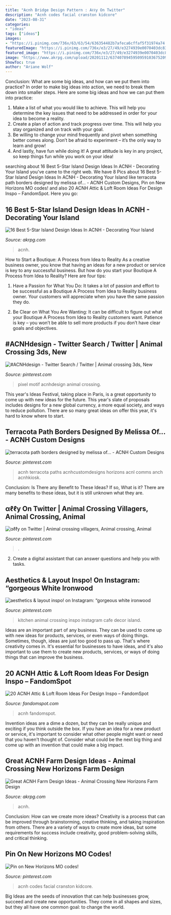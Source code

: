 ```yaml
---
title: "Acnh Bridge Design Pattern : Αℓℓy On Twitter"
description: "Acnh codes facial cranston kidcore"
date: "2023-08-31"
categories:
- "ideas"
tags: ["ideas"]
images:
- "https://i.pinimg.com/736x/63/63/54/636354482b7afeca6cffaf5f31974a74.jpg"
featuredImage: "https://i.pinimg.com/736x/e3/27/49/e3274939e0070403dc83e32ed70d9b92.jpg"
featured_image: "https://i.pinimg.com/736x/e3/27/49/e3274939e0070403dc83e32ed70d9b92.jpg"
image: "https://www.akrpg.com/upload/20201112/6374078945950959103675209.png"
ShowToc: true
author: "Ariane Wolf"
---
```



Conclusion: What are some big ideas, and how can we put them into practice?
In order to make big ideas into action, we need to break them down into smaller steps. Here are some big ideas and how we can put them into practice:
1. Make a list of what you would like to achieve. This will help you determine the key issues that need to be addressed in order for your idea to become a reality.
2. Create a plan of action and track progress over time. This will help you stay organized and on track with your goal.
3. Be willing to change your mind frequently and pivot when something better comes along. Don’t be afraid to experiment – it’s the only way to learn and grow!
4. And lastly, have fun while doing it! A great attitude is key in any project, so keep things fun while you work on your idea!

	

		
searching about 16 Best 5-Star Island Design Ideas In ACNH - Decorating Your Island you've came to the right web. We have 8 Pics about 16 Best 5-Star Island Design Ideas In ACNH - Decorating Your Island like terracota path borders designed by melissa of... - ACNH Custom Designs, Pin on New Horizons MO codes! and also 20 ACNH Attic &amp; Loft Room Ideas For Design Inspo – FandomSpot. Here you go:
		
    
## 16 Best 5-Star Island Design Ideas In ACNH - Decorating Your Island

<img loading=lazy src="https://www.akrpg.com/upload/20201112/6374078945950959103675209.png" onerror="this.onerror=null;this.src='https://tse2.mm.bing.net/th?id=OIP.zlIZudBuvJSJpi2lPIOQQgHaEU&amp;pid=15.1';" alt="16 Best 5-Star Island Design Ideas In ACNH - Decorating Your Island">

_Source: akrpg.com_

>acnh. 

	

How to Start a Boutique: A Process from Idea to Reality
As a creative business owner, you know that having an ideas for a new product or service is key to any successful business. But how do you start your Boutique A Process from Idea to Reality? Here are four tips:
1. Have a Passion for What You Do: It takes a lot of passion and effort to be successful as a Boutique A Process from Idea to Reality business owner. Your customers will appreciate when you have the same passion they do.

2. Be Clear on What You Are Wanting: It can be difficult to figure out what your Boutique A Process from Idea to Reality customers want. Patience is key – you won’t be able to sell more products if you don’t have clear goals and objectives.


    
## #ACNHdesign - Twitter Search / Twitter | Animal Crossing 3ds, New

<img loading=lazy src="https://i.pinimg.com/736x/e3/27/49/e3274939e0070403dc83e32ed70d9b92.jpg" onerror="this.onerror=null;this.src='https://tse2.mm.bing.net/th?id=OIP.qnfjn2xh7k8lPBgQbrr0zQHaEK&amp;pid=15.1';" alt="#ACNHdesign - Twitter Search / Twitter | Animal crossing 3ds, New">

_Source: pinterest.com_

>pixel motif acnhdesign animal crossing. 

	

This year's Ideas Festival, taking place in Paris, is a great opportunity to come up with new ideas for the future. This year's slate of proposals includes designs for a new global currency, a more equal society, and ways to reduce pollution. There are so many great ideas on offer this year, it's hard to know where to start.

    
## Terracota Path Borders Designed By Melissa Of... - ACNH Custom Designs

<img loading=lazy src="https://i.pinimg.com/736x/63/63/54/636354482b7afeca6cffaf5f31974a74.jpg" onerror="this.onerror=null;this.src='https://tse4.mm.bing.net/th?id=OIP.YQ0UyLedEt1CZpXAOJmp6QHaEK&amp;pid=15.1';" alt="terracota path borders designed by melissa of... - ACNH Custom Designs">

_Source: pinterest.com_

>acnh terracota paths acnhcustomdesigns horizons acnl comms anch acnhkiosk. 

	

Conclusion: Is There any Benefit to These Ideas? If so, What is it?
There are many benefits to these ideas, but it is still unknown what they are.

    
## αℓℓy On Twitter | Animal Crossing Villagers, Animal Crossing, Animal

<img loading=lazy src="https://i.pinimg.com/736x/90/ff/3c/90ff3c921160052cd0ebf11c459149ef.jpg" onerror="this.onerror=null;this.src='https://tse4.mm.bing.net/th?id=OIP.J5zajnUE-dZgIYb_dei2EwHaEK&amp;pid=15.1';" alt="αℓℓy on Twitter | Animal crossing villagers, Animal crossing, Animal">

_Source: pinterest.com_

>. 

	

2. Create a digital assistant that can answer questions and help you with tasks.

    
## Aesthetics &amp; Layout Inspo! On Instagram: “gorgeous White Ironwood

<img loading=lazy src="https://i.pinimg.com/736x/5a/3b/d2/5a3bd2f1033f48123dba9e879315b903.jpg" onerror="this.onerror=null;this.src='https://tse1.mm.bing.net/th?id=OIP.-HjQUSxfYqgOcQrATM-qfQHaEF&amp;pid=15.1';" alt="aesthetics &amp; layout inspo! on Instagram: “gorgeous white ironwood">

_Source: pinterest.com_

>kitchen animal crossing inspo instagram cafe decor island. 

	

Ideas are an important part of any business. They can be used to come up with new ideas for products, services, or even ways of doing things. Sometimes, though, ideas are just too good to pass up. That's where creativity comes in. It's essential for businesses to have ideas, and it's also important to use them to create new products, services, or ways of doing things that can improve the business.

    
## 20 ACNH Attic &amp; Loft Room Ideas For Design Inspo – FandomSpot

<img loading=lazy src="https://static.fandomspot.com/images/03/13186/15-modern-art-loft-area-acnh.jpg" onerror="this.onerror=null;this.src='https://tse2.mm.bing.net/th?id=OIP.UEdkXTgxvK9MKIWhXpe4cQHaEK&amp;pid=15.1';" alt="20 ACNH Attic &amp; Loft Room Ideas For Design Inspo – FandomSpot">

_Source: fandomspot.com_

>acnh fandomspot. 

	

Invention ideas are a dime a dozen, but they can be really unique and exciting if you think outside the box. If you have an idea for a new product or service, it's important to consider what other people might want or need that you haven't thought of. Consider what could be the next big thing and come up with an invention that could make a big impact.

    
## Great ACNH Farm Design Ideas - Animal Crossing New Horizons Farm Design

<img loading=lazy src="https://www.akrpg.com/upload/20200820/6373352041377919319037491.jpg" onerror="this.onerror=null;this.src='https://tse1.mm.bing.net/th?id=OIP.zWkTpOfMcmSNbVV9e4K6_gHaEK&amp;pid=15.1';" alt="Great ACNH Farm Design Ideas - Animal Crossing New Horizons Farm Design">

_Source: akrpg.com_

>acnh. 

	

Conclusion: How can we create more ideas?
Creativity is a process that can be improved through brainstorming, creative thinking, and taking inspiration from others. There are a variety of ways to create more ideas, but some requirements for success include creativity, good problem-solving skills, and critical thinking.

    
## Pin On New Horizons MO Codes!

<img loading=lazy src="https://i.pinimg.com/736x/9a/49/33/9a4933bdc4de835767cf237aaa592510.jpg" onerror="this.onerror=null;this.src='https://tse1.mm.bing.net/th?id=OIP.vgSr9ZMohSvgRX3Nl558QAHaEF&amp;pid=15.1';" alt="Pin on New Horizons MO codes!">

_Source: pinterest.com_

>acnh codes facial cranston kidcore. 

	

Big Ideas are the seeds of innovation that can help businesses grow, succeed and create new opportunities. They come in all shapes and sizes, but they all have one common goal: to change the world.

